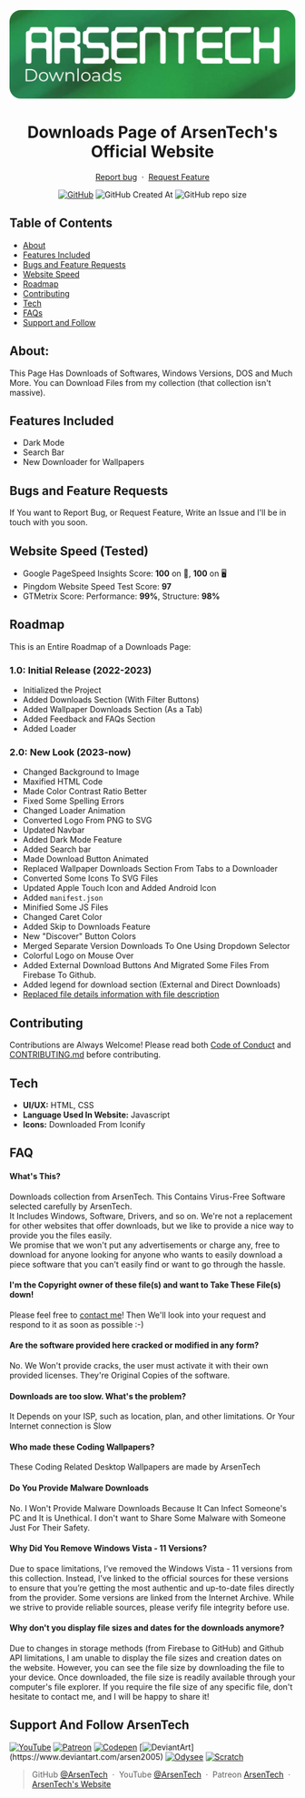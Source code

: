 <p align="center">
<img src=".github/downloads-logo.png">
</p>
<h1 align="center">Downloads Page of ArsenTech's Official Website</h1>
<p align="center">
     <a href="https://github.com/ArsenTech/downloads/issues/new?assignees=&labels=&template=bug_report.md&title=">Report bug</a>
     &nbsp;&middot;&nbsp;
     <a href="https://github.com/ArsenTech/downloads/issues/new?assignees=&labels=&template=feature_request.md&title=">Request Feature</a>
</p>
<p align="center">
<a href="https://github.com/ArsenTech/downloads/blob/main/LICENSE"><img alt="GitHub" src="https://img.shields.io/github/license/ArsenTech/downloads?color=%2322b455&style=for-the-badge"></a>
<img alt="GitHub Created At" src="https://img.shields.io/github/created-at/ArsenTech/downloads?style=for-the-badge">
<img alt="GitHub repo size" src="https://img.shields.io/github/repo-size/ArsenTech/downloads?style=for-the-badge">
</p>

## Table of Contents
- [About](#about)
- [Features Included](#features-included)
- [Bugs and Feature Requests](#bugs-and-feature-requests)
- [Website Speed](#website-speed-tested)
- [Roadmap](#roadmap)
- [Contributing](#contributing)
- [Tech](#tech)
- [FAQs](#faq)
- [Support and Follow](#support-and-follow-arsentech)

## About:
This Page Has Downloads of Softwares, Windows Versions, DOS and Much More. You can Download Files from my collection (that collection isn't massive).

## Features Included
- Dark Mode
- Search Bar
- New Downloader for Wallpapers

## Bugs and Feature Requests
If You want to Report Bug, or Request Feature, Write an Issue and I'll be in touch with you soon.

## Website Speed (Tested)
- Google PageSpeed Insights Score: **100** on 📱, **100** on 🖥
- Pingdom Website Speed Test Score: **97**
- GTMetrix Score: Performance: **99%**, Structure: **98%**

## Roadmap
This is an Entire Roadmap of a Downloads Page:

### 1.0: Initial Release (2022-2023)
- Initialized the Project
- Added Downloads Section (With Filter Buttons)
- Added Wallpaper Downloads Section (As a Tab)
- Added Feedback and FAQs Section
- Added Loader

### 2.0: **New Look** (2023-now)
- Changed Background to Image
- Maxified HTML Code
- Made Color Contrast Ratio Better
- Fixed Some Spelling Errors
- Changed Loader Animation
- Converted Logo From PNG to SVG
- Updated Navbar
- Added Dark Mode Feature
- Added Search bar
- Made Download Button Animated
- Replaced Wallpaper Downloads Section From Tabs to a Downloader
- Converted Some Icons To SVG Files
- Updated Apple Touch Icon and Added Android Icon
- Added `manifest.json`
- Minified Some JS Files
- Changed Caret Color
- Added Skip to Downloads Feature
- New "Discover" Button Colors
- Merged Separate Version Downloads To One Using Dropdown Selector
- Colorful Logo on Mouse Over
- Added External Download Buttons And Migrated Some Files From Firebase To Github.
- Added legend for download section (External and Direct Downloads)
- [Replaced file details information with file description](#why-dont-you-display-file-sizes-and-dates-for-the-downloads-anymore)

## Contributing
Contributions are Always Welcome! Please read both [Code of Conduct](https://github.com/ArsenTech/downloads/blob/main/CODE_OF_CONDUCT.md) and [CONTRIBUTING.md](https://github.com/ArsenTech/downloads/blob/main/CONTRIBUTING.md) before contributing.

## Tech
- **UI/UX:** HTML, CSS
- **Language Used In Website:** Javascript
- **Icons:** Downloaded From Iconify

## FAQ
#### What's This?
Downloads collection from ArsenTech. This Contains Virus-Free Software selected carefully by ArsenTech.<br>It Includes Windows, Software, Drivers, and so on. We're not a replacement for other websites that offer downloads, but we like to provide a nice way to provide you the files easily.<br> We promise that we won't put any advertisements or charge any, free to download for anyone looking for anyone who wants to easily download a piece software that you can't easily find or want to go through the hassle.

#### I'm the Copyright owner of these file(s) and want to Take These File(s) down!
Please feel free to [contact me](https://arsentech.github.io/#contact)! Then We'll look into your request and respond to it as soon as possible :-)

#### Are the software provided here cracked or modified in any form?
No. We Won't provide cracks, the user must activate it with their own provided licenses. They're Original Copies of the software.

#### Downloads are too slow. What's the problem?
It Depends on your ISP, such as location, plan, and other limitations. Or Your Internet connection is Slow

#### Who made these Coding Wallpapers?
These Coding Related Desktop Wallpapers are made by ArsenTech

#### Do You Provide Malware Downloads
No. I Won't Provide Malware Downloads Because It Can Infect Someone's PC and It is Unethical. I don't want to Share Some Malware with Someone Just For Their Safety.

#### Why Did You Remove Windows Vista - 11 Versions?
Due to space limitations, I’ve removed the Windows Vista - 11 versions from this collection. Instead, I’ve linked to the official sources for these versions to ensure that you’re getting the most authentic and up-to-date files directly from the provider. Some versions are linked from the Internet Archive. While we strive to provide reliable sources, please verify file integrity before use.

#### Why don't you display file sizes and dates for the downloads anymore?
Due to changes in storage methods (from Firebase to GitHub) and Github API limitations, I am unable to display the file sizes and creation dates on the website. However, you can see the file size by downloading the file to your device. Once downloaded, the file size is readily available through your computer's file explorer. If you require the file size of any specific file, don't hesitate to contact me, and I will be happy to share it!

## Support And Follow ArsenTech
[![YouTube](https://img.shields.io/badge/ArsenTech%20-222222.svg?&style=for-the-badge&logo=YouTube&logoColor=%23FF0000)](https://www.youtube.com/channel/UCrtH0g6NE8tW5VIEgDySYtg)
[![Patreon](https://img.shields.io/badge/-ArsenTech-222222?style=for-the-badge&logo=patreon&logoColor=white)](https://www.patreon.com/arsentech)
[![Codepen](https://img.shields.io/badge/-ArsenTech-222222?style=for-the-badge&logo=codepen&logoColor=white)](https://codepen.io/ArsenTech)
[![DeviantArt](https://img.shields.io/badge/-Arsen2005-222222?style=for-the-badge&logo=deviantart&logoColor=05cc46")](https://www.deviantart.com/arsen2005)
[![Odysee](https://img.shields.io/badge/-ArsenTech-222222?style=for-the-badge&logo=odysee&logoColor=FA9626)](https://odysee.com/@ArsenTech)
[![Scratch](https://img.shields.io/badge/-ArsenTech-222222?style=for-the-badge&logo=scratch&logoColor=orange)](https://scratch.mit.edu/users/ArsenTech/)

> GitHub [@ArsenTech](https://github.com/ArsenTech) &nbsp;&middot;&nbsp;
> YouTube [@ArsenTech](https://youtube.com/@ArsenTech) &nbsp;&middot;&nbsp;
> Patreon [ArsenTech](https://www.patreon.com/ArsenTech) &nbsp;&middot;&nbsp;
> [ArsenTech's Website](https://arsentech.github.io)
